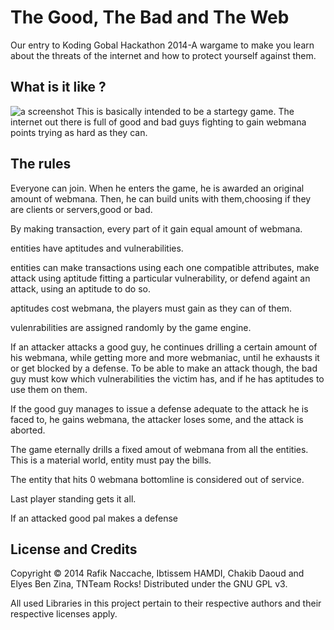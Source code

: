 The Good, The Bad and The Web
============================

Our entry to Koding Gobal Hackathon 2014-A wargame to make you learn about the threats of
the internet and how to protect yourself against them.

## What is it like ?
![a screenshot](./screenshot.png)
This is basically intended to be a startegy game. The internet out there is full of good and bad guys fighting to gain webmana points trying as hard as they can.

## The rules
Everyone can join. When he enters the game, he is awarded an original amount of webmana. Then, he can build units with them,choosing if they are clients or servers,good or bad.

By making transaction, every part of it gain equal amount of webmana.

entities have aptitudes and vulnerabilities.

entities can make transactions using each one compatible attributes, make attack using aptitude fitting a particular vulnerability, or defend againt an attack, using an aptitude to do so.

aptitudes cost webmana, the players must gain as they can of them.

vulenrabilities are assigned randomly by the game engine.

If an attacker attacks a good guy, he continues drilling a certain amount of his webmana, while getting more and more webmaniac, until he exhausts it or get blocked by a defense. To be able to make an attack though, the bad guy must kow which vulnerabilities the victim has, and if he has aptitudes to use them on them.

If the good guy manages to issue a defense adequate to the attack he is faced to, he gains webmana, the attacker loses some, and the attack is aborted.

The game eternally drills a fixed amout of webmana from all the entities. This is a material world, entity must pay the bills.

The entity that hits 0 webmana bottomline is considered out of service.

Last player standing gets it all.

If an attacked good pal makes a defense


## License and Credits

Copyright © 2014 Rafik Naccache, Ibtissem HAMDI, Chakib Daoud and Elyes Ben Zina, TNTeam Rocks!
Distributed under the GNU GPL v3.

All used Libraries in this project pertain to their
respective authors and their respective licenses apply.


